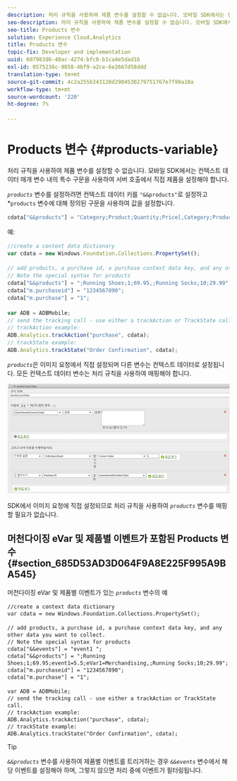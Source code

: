 ```yaml
---
description: 처리 규칙을 사용하여 제품 변수를 설정할 수 없습니다. 모바일 SDK에서는 컨텍스트 데이터 매개 변수 내의 특수 구문을 사용하여 서버 호출에서 직접 제품을 설정해야 합니다.
seo-description: 처리 규칙을 사용하여 제품 변수를 설정할 수 없습니다. 모바일 SDK에서는 컨텍스트 데이터 매개 변수 내의 특수 구문을 사용하여 서버 호출에서 직접 제품을 설정해야 합니다.
seo-title: Products 변수
solution: Experience Cloud,Analytics
title: Products 변수
topic-fix: Developer and implementation
uuid: 607983d6-48ac-4274-bfc8-b1ca4e5dad1b
exl-id: 0575236c-9858-4bf9-a2ce-6e2667d58ddd
translation-type: tm+mt
source-git-commit: 4c2a255b343128d2904530279751767e7f99a10a
workflow-type: tm+mt
source-wordcount: '220'
ht-degree: 7%

---
```


# Products 변수 {#products-variable}

처리 규칙을 사용하여 제품 변수를 설정할 수 없습니다. 모바일 SDK에서는 컨텍스트 데이터 매개 변수 내의 특수 구문을 사용하여 서버 호출에서 직접 제품을 설정해야 합니다.

*`products`* 변수를 설정하려면 컨텍스트 데이터 키를 `"&&products"`로 설정하고 *`products` 변수에 대해 정의된 구문을 사용하여 값을 설정합니다.

```js
cdata["&&products"] = "Category;Product;Quantity;Price[,Category;Product;Quantity;Price]";
```

예:

```js
//create a context data dictionary 
var cdata = new Windows.Foundation.Collections.PropertySet(); 
 
// add products, a purchase id, a purchase context data key, and any other data you want to collect. 
// Note the special syntax for products 
cdata["&&products"] = ";Running Shoes;1;69.95,;Running Socks;10;29.99"; 
cdata["m.purchaseid"] = "1234567890"; 
cdata["m.purchase"] = "1"; 
 
var ADB = ADBMobile; 
// send the tracking call - use either a trackAction or TrackState call. 
// trackAction example: 
ADB.Analytics.trackAction("purchase", cdata); 
// trackState example: 
ADB.Analytics.trackState("Order Confirmation", cdata);
```

*`products`*&#x200B;은 이미지 요청에서 직접 설정되며 다른 변수는 컨텍스트 데이터로 설정됩니다. 모든 컨텍스트 데이터 변수는 처리 규칙을 사용하여 매핑해야 합니다.

![](assets/products-procrules.png)

SDK에서 이미지 요청에 직접 설정되므로 처리 규칙을 사용하여 *`products`* 변수를 매핑할 필요가 없습니다.

## 머천다이징 eVar 및 제품별 이벤트가 포함된 Products 변수 {#section_685D53AD3D064F9A8E225F995A9BA545}

머천다이징 eVar 및 제품별 이벤트가 있는 *`products`* 변수의 예

```
//create a context data dictionary 
var cdata = new Windows.Foundation.Collections.PropertySet(); 
  
// add products, a purchase id, a purchase context data key, and any other data you want to collect. 
// Note the special syntax for products 
cdata["&&events"] = "event1 "; 
cdata["&&products"] = ";Running Shoes;1;69.95;event1=5.5;eVar1=Merchandising,;Running Socks;10;29.99"; 
cdata["m.purchaseid"] = "1234567890"; 
cdata["m.purchase"] = "1"; 
  
var ADB = ADBMobile; 
// send the tracking call - use either a trackAction or TrackState call. 
// trackAction example: 
ADB.Analytics.trackAction("purchase", cdata); 
// trackState example: 
ADB.Analytics.trackState("Order Confirmation", cdata);
```

>[!TIP]
>
>*`&&products`* 변수를 사용하여 제품별 이벤트를 트리거하는 경우 *`&&events`* 변수에서 해당 이벤트를 설정해야 하며, 그렇지 않으면 처리 중에 이벤트가 필터링됩니다.
